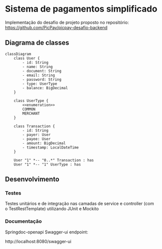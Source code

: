 # Sistema de pagamentos simplificado

Implementação do desafio de projeto proposto no repositório: https://github.com/PicPay/picpay-desafio-backend

## Diagrama de classes

```mermaid
classDiagram
    class User {
        - id: String
        - name: String
        - document: String
        - email: String
        - password: String
        - type: UserType
        - balance: BigDecimal
    }

    class UserType {
        <<enumeration>>
        COMMON
        MERCHANT
    }

    class Transaction {
        - id: String
        - payer: User
        - payee: User
        - amount: BigDecimal
        - timestamp: LocalDateTime
    }

    User "1" *-- "0..*" Transaction : has
    User "1" *-- "1" UserType : has

```

## Desenvolvimento

### Testes

Testes unitários e de integração nas camadas de service e controller (com o TestRestTemplate) utilizando JUnit e Mockito

### Documentação

Springdoc-openapi Swagger-ui endpoint:

http://localhost:8080/swagger-ui
